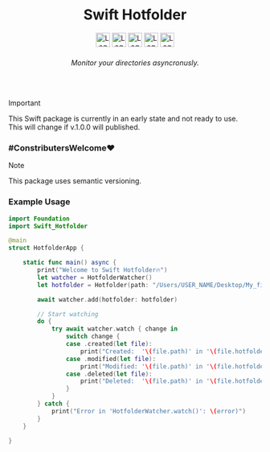 <h1 align="center">Swift Hotfolder</h1>

<div align="center">  
    <img height="28" height="28" src="https://img.shields.io/badge/mac%20os-000000?style=for-the-badge&logo=apple&logoColor=white" alt="Logo" />
    <img height="28" height="28" src="https://img.shields.io/badge/Swift-FA7343?style=for-the-badge&logo=swift&logoColor=white" alt="Logo" />
    <img height="28" height="28" src="https://img.shields.io/github/license/CodebyCR/Swift-Hotfolder" alt="Logo" />
    <img height="28" height="28" src="https://img.shields.io/github/actions/workflow/status/CodebyCR/Swift-Hotfolder/swift.yml" alt="Logo" />
    <img height="28" height="28" src="https://img.shields.io/github/stars/CodebyCR/Swift-Hotfolder.svg" alt="Logo" />
    <h6>
      <em>Monitor your directories asyncronusly.</em>
    </h6>
</div>

<br/>

> [!IMPORTANT]
> This Swift package is currently in an early state and not ready to use.<br/>
> This will change if v.1.0.0 will published.

### \#ConstributersWelcome❤️

> [!NOTE]
> This package uses semantic versioning.


### Example Usage

```Swift
import Foundation
import Swift_Hotfolder

@main
struct HotfolderApp {

    static func main() async {
        print("Welcome to Swift Hotfolder🔥")
        let watcher = HotfolderWatcher()
        let hotfolder = Hotfolder(path: "/Users/USER_NAME/Desktop/My_firts_Hotfolder")

        await watcher.add(hotfolder: hotfolder)

        // Start watching
        do {
            try await watcher.watch { change in
                switch change {
                case .created(let file):
                    print("Created:  '\(file.path)' in '\(file.hotfolderPath)'")
                case .modified(let file):
                    print("Modified: '\(file.path)' in '\(file.hotfolderPath)'")
                case .deleted(let file):
                    print("Deleted:  '\(file.path)' in '\(file.hotfolderPath)'")
                }
            }
        } catch {
            print("Error in 'HotfolderWatcher.watch()': \(error)")
        }
    }

}
```
